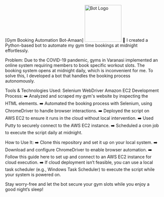 



[Gym Booking Automation Bot-Amaan]
<img src="https://user-images.githubusercontent.com/36112125/113499920-e8431a00-94e7-11eb-977a-0f0810a3a0e8.png" alt="Bot Logo" width="120"/>
:muscle: I created a Python-based bot to automate my gym time bookings at midnight effortlessly.

Problem:
Due to the COVID-19 pandemic, gyms in Varanasi implemented an online system requiring members to book specific workout slots. The booking system opens at midnight daily, which is inconvenient for me. To solve this, I developed a bot that handles the booking process autonomously.

Tools & Technologies Used:
Selenium WebDriver
Amazon EC2
Development Process:
:arrow_right: Analyzed and scraped my gym's website by inspecting the HTML elements.
:arrow_right: Automated the booking process with Selenium, using ChromeDriver to handle browser interactions.
:arrow_right: Deployed the script on AWS EC2 to ensure it runs in the cloud without local intervention.
:arrow_right: Used Putty to securely connect to the AWS EC2 instance.
:arrow_right: Scheduled a cron job to execute the script daily at midnight.

How to Use It:
:arrow_right: Clone this repository and set it up on your local system.
:arrow_right: Download and configure ChromeDriver to enable browser automation.
:arrow_right: Follow this guide here to set up and connect to an AWS EC2 instance for cloud execution.
:arrow_right: If cloud deployment isn’t feasible, you can use a local task scheduler (e.g., Windows Task Scheduler) to execute the script while your system is powered on.

Stay worry-free and let the bot secure your gym slots while you enjoy a good night’s sleep!
